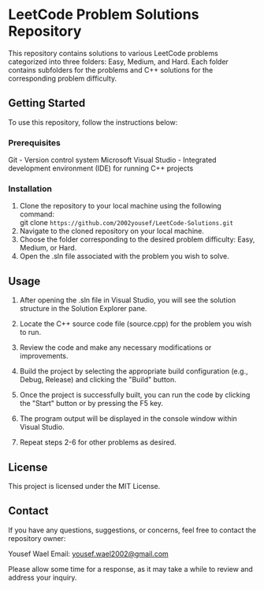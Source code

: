# LeetCode Problem Solutions Repository
This repository contains solutions to various LeetCode problems categorized into three folders: Easy, Medium, and Hard. Each folder contains subfolders for the problems and C++ solutions for the corresponding problem difficulty.

## Getting Started
To use this repository, follow the instructions below:

### Prerequisites
Git - Version control system
Microsoft Visual Studio - Integrated development environment (IDE) for running C++ projects
### Installation
1. Clone the repository to your local machine using the following command: <br/>
git clone `https://github.com/2002yousef/LeetCode-Solutions.git`
2. Navigate to the cloned repository on your local machine.
3. Choose the folder corresponding to the desired problem difficulty: Easy, Medium, or Hard.
4. Open the .sln file associated with the problem you wish to solve. 

## Usage
1. After opening the .sln file in Visual Studio, you will see the solution structure in the Solution Explorer pane.

2. Locate the C++ source code file (source.cpp) for the problem you wish to run.

3. Review the code and make any necessary modifications or improvements.

4. Build the project by selecting the appropriate build configuration (e.g., Debug, Release) and clicking the "Build" button.

5. Once the project is successfully built, you can run the code by clicking the "Start" button or by pressing the F5 key.

6. The program output will be displayed in the console window within Visual Studio.

7. Repeat steps 2-6 for other problems as desired.


## License
This project is licensed under the MIT License.

## Contact
If you have any questions, suggestions, or concerns, feel free to contact the repository owner:

Yousef Wael
Email: yousef.wael2002@gmail.com

Please allow some time for a response, as it may take a while to review and address your inquiry.